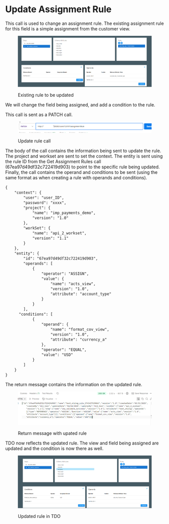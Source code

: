 # Update Assignment Rule

This call is used to change an assignment rule. The existing assignment rule for this field is a simple assignment from the customer view.

<figure><img src="../../../../../.gitbook/assets/image (16) (1).png" alt=""><figcaption><p>Existing rule to be updated</p></figcaption></figure>

We will change the field being assigned, and add a condition to the rule.

This call is sent as a PATCH call.

<figure><img src="../../../../../.gitbook/assets/image (17) (1).png" alt=""><figcaption><p>Update rule call</p></figcaption></figure>

The body of the call contains the information being sent to update the rule.  The project and workset are sent to set the context.  The entity is sent using the rule ID from the Get Assignment Rules call (67ea97d49df32c722419d903) to point to the specific rule being updated.  Finally, the call contains the operand and conditions to be sent (using the same format as when creating a rule with operands and conditions).

&#x20;

```
{
    "context": {
        "user": "user_ID",
        "password": "xxxx",
        "project": {
            "name": "imp_payments_demo",
            "version": "1.0"
        },
        "workSet": {
            "name": "api_2_workset",
            "version": "1.1"
        }
    },
    "entity": {
        "id": "67ea97d49df32c722419d903",
        "operands": [
            {
                "operator": "ASSIGN",
                "value": {
                    "name": "acts_view",
                    "version": "1.0",
                    "attribute": "account_type"
                }
            }  
        ],
      "conditions": [
            {
                "operand": {
                    "name": "format_cov_view",
                    "version": "1.0",
                    "attribute": "currency_a"
                },
                "operator": "EQUAL",
                "value": "USD"
            }
        ]  
    }
}
```

&#x20;

The return message contains the information on the updated rule.

<figure><img src="../../../../../.gitbook/assets/image (18) (1).png" alt=""><figcaption><p>Return message with upated rule </p></figcaption></figure>

TDO now reflects the updated rule. The view and field being assigned are updated and the condition is now there as well.

<figure><img src="../../../../../.gitbook/assets/image (19) (1).png" alt=""><figcaption><p>Updated rule in TDO</p></figcaption></figure>
